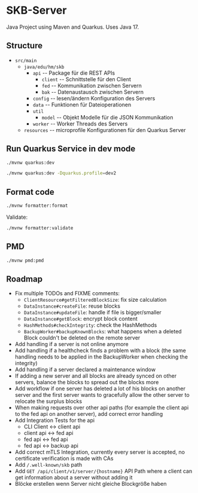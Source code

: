 # SKB-Server

Java Project using Maven and Quarkus. Uses Java 17.

## Structure

- `src/main`
  - `java/edu/hm/skb`
    - `api` -- Package für die REST APIs
      - `client` -- Schnittstelle für den Client
      - `fed` -- Kommunikation zwischen Servern
      - `bak` -- Datenaustausch zwischen Servern
    - `config` -- lesen/ändern Konfiguration des Servers
    - `data` -- Funktionen für Dateioperationen
    - `util`
      - `model` -- Objekt Modelle für die JSON Kommunikation
    - `worker` -- Worker Threads des Servers
  - `resources` -- microprofile Konfigurationen für den Quarkus Server

## Run Quarkus Service in dev mode

```bash
./mvnw quarkus:dev
```

```bash
./mvnw quarkus:dev -Dquarkus.profile=dev2
```

## Format code

```bash
./mvnw formatter:format
```

Validate:

```bash
./mvnw formatter:validate
```

## PMD

```bash
./mvnw pmd:pmd
```

## Roadmap

- Fix multiple TODOs and FIXME comments:
  - `ClientResource#getFilteredBlockSize`: fix size calculation
  - `DataInstance#createFile`: reuse blocks
  - `DataInstance#updateFile`: handle if file is bigger/smaller
  - `DataInstance#getBlock`: encrypt block content
  - `HashMethods#checkIntegrity`: check the HashMethods
  - `BackupWorker#backupKnownBlocks`: what happens when a deleted Block couldn't be deleted on the remote server
- Add handling if a server is not online anymore
- Add handling if a healthcheck finds a problem with a block (the same handling needs to be applied in the BackupWorker when checking the integrity)
- Add handling if a server declared a maintenance window
- If adding a new server and all blocks are already synced on other servers, balance the blocks to spread out the blocks more
- Add workflow if one server has deleted a lot of his blocks on another server and the first server wants to gracefully allow the other server to relocate the surplus blocks
- When making requests over other api paths (for example the client api to the fed api on another server), add correct error handling
- Add Integration Tests for the api
  - CLI Client <-> client api
  - client api <-> fed api
  - fed api <-> fed api
  - fed api <-> backup api
- Add correct mTLS Integration, currently every server is accepted, no certificate verification is made with CAs
- Add `/.well-known/skb` path
- Add `GET /api/client/v1/server/{hostname}` API Path where a client can get information about a server without adding it
- Blöcke erstellen wenn Server nicht gleiche Blockgröße haben
